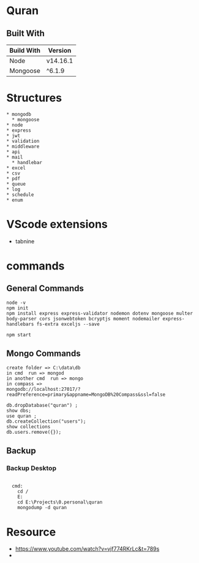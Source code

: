 # Quran

## Built With

<!-- What things you need to install the software and how to install them -->

| Build With | Version  |
| ---------- | -------- |
| Node       | v14.16.1 |
| Mongoose   | ^6.1.9   |

# Structures
    * mongodb
      * mongoose
    * node
    * express
    * jwt
    * validation
    * middleware
    * api
    * mail
      * handlebar
    * excel
    * csv
    * pdf
    * queue
    * log
    * schedule
    * enum

# VScode extensions
* tabnine

# commands 

## General Commands
  
```
node -v
npm init
npm install express express-validator nodemon dotenv mongoose multer body-parser cors jsonwebtoken bcryptjs moment nodemailer express-handlebars fs-extra exceljs --save

npm start

```

## Mongo Commands
  
```
create folder => C:\data\db
in cmd  run => mongod 
in another cmd  run => mongo
in compass =>
mongodb://localhost:27017/?readPreference=primary&appname=MongoDB%20Compass&ssl=false

db.dropDatabase("quran") ;
show dbs;
use quran ;
db.createCollection("users");
show collections
db.users.remove({});

```

## Backup

### Backup Desktop
```

  cmd: 
    cd /
    E:
    cd E:\Projects\0.personal\quran
    mongodump -d quran

```

# Resource
* https://www.youtube.com/watch?v=vjf774RKrLc&t=789s
* 